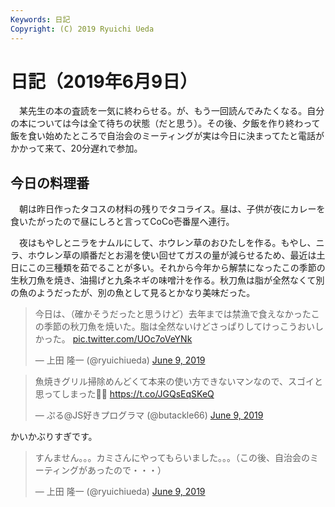 ```yaml
---
Keywords: 日記
Copyright: (C) 2019 Ryuichi Ueda
---
```


# 日記（2019年6月9日）

　某先生の本の査読を一気に終わらせる。が、もう一回読んでみたくなる。自分の本については今は全て待ちの状態（だと思う）。その後、夕飯を作り終わって飯を食い始めたところで自治会のミーティングが実は今日に決まってたと電話がかかって来て、20分遅れで参加。

## 今日の料理番

　朝は昨日作ったタコスの材料の残りでタコライス。昼は、子供が夜にカレーを食いたがったので昼にしろと言ってCoCo壱番屋へ連行。


　夜はもやしとニラをナムルにして、ホウレン草のおひたしを作る。もやし、ニラ、ホウレン草の順番だとお湯を使い回せてガスの量が減らせるため、最近は土日にこの三種類を茹でることが多い。それから今年から解禁になったこの季節の生秋刀魚を焼き、油揚げと九条ネギの味噌汁を作る。秋刀魚は脂が全然なくて別の魚のようだったが、別の魚として見るとかなり美味だった。





<blockquote class="twitter-tweet" data-partner="tweetdeck"><p lang="ja" dir="ltr">今日は、（確かそうだったと思うけど）去年までは禁漁で食えなかったこの季節の秋刀魚を焼いた。脂は全然ないけどさっぱりしてけっこうおいしかった。 <a href="https://t.co/UOc7oVeYNk">pic.twitter.com/UOc7oVeYNk</a></p>&mdash; 上田 隆一 (@ryuichiueda) <a href="https://twitter.com/ryuichiueda/status/1137718024960585728?ref_src=twsrc%5Etfw">June 9, 2019</a></blockquote>

<blockquote class="twitter-tweet" data-partner="tweetdeck"><p lang="ja" dir="ltr">魚焼きグリル掃除めんどくて本来の使い方できないマンなので、スゴイと思ってしまった👏👏 <a href="https://t.co/JGQsEqSKeQ">https://t.co/JGQsEqSKeQ</a></p>&mdash; ぷる@JS好きプログラマ (@butackle66) <a href="https://twitter.com/butackle66/status/1137720534605524993?ref_src=twsrc%5Etfw">June 9, 2019</a></blockquote>

かいかぶりすぎです。

<blockquote class="twitter-tweet" data-partner="tweetdeck"><p lang="ja" dir="ltr">すんません。。。カミさんにやってもらいました。。。（この後、自治会のミーティングがあったので・・・）</p>&mdash; 上田 隆一 (@ryuichiueda) <a href="https://twitter.com/ryuichiueda/status/1137720928329011200?ref_src=twsrc%5Etfw">June 9, 2019</a></blockquote>
<script async src="https://platform.twitter.com/widgets.js" charset="utf-8"></script>


